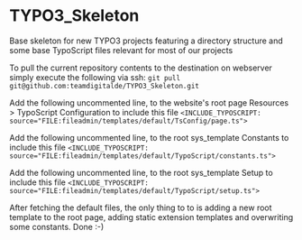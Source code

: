 TYPO3_Skeleton
==============

Base skeleton for new TYPO3 projects featuring a directory structure and some base TypoScript files relevant for most of our projects

To pull the current repository contents to the destination on webserver simply execute the following via ssh:
`git pull git@github.com:teamdigitalde/TYPO3_Skeleton.git`

Add the following uncommented line, to the website's root page Resources > TypoScript Configuration to include this file
`<INCLUDE_TYPOSCRIPT: source="FILE:fileadmin/templates/default/TsConfig/page.ts">`

Add the following uncommented line, to the root sys_template Constants to include this file
`<INCLUDE_TYPOSCRIPT: source="FILE:fileadmin/templates/default/TypoScript/constants.ts">`

Add the following uncommented line, to the root sys_template Setup to include this file
`<INCLUDE_TYPOSCRIPT: source="FILE:fileadmin/templates/default/TypoScript/setup.ts">`

After fetching the default files, the only thing to to is adding a new root template to the root page, adding static extension templates and overwriting some constants. Done :-)
